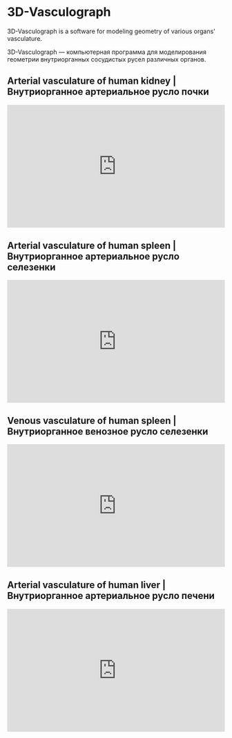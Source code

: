 # 3D-Vasculograph 

3D-Vasculograph is a software for modeling geometry of various organs' vasculature.

3D-Vasculograph — компьютерная программа для моделирования геометрии внутриорганных сосудистых русел различных органов.

## Arterial vasculature of human kidney | Внутриорганное артериальное русло почки 

<div class='modelo-wrapper'> <div style="width: 100%; padding-bottom: 56.25%; position:
    relative"> <div style="position: absolute; top: 0; bottom: 0; left: 0; right: 0;"> <iframe src="
    https://app.modelo.io/embedded/1471750673919434752?viewport=false&autoplay=false&autorotate=false&hideTools=false&showBIM=false&showBBoxSize=false&showKooRender=false&showSettings=false" style="width:100%;height:100%;" frameborder="0" mozallowfullscreen webkitallowfullscreen
    allowfullscreen ></iframe> </div> </div> </div>

## Arterial vasculature of human spleen | Внутриорганное артериальное русло селезенки 

<div class='modelo-wrapper'> <div style="width: 100%; padding-bottom: 56.25%; position:
    relative"> <div style="position: absolute; top: 0; bottom: 0; left: 0; right: 0;"> <iframe src="
    https://app.modelo.io/embedded/1471887274532290560?viewport=false&autoplay=false&autorotate=false&hideTools=false&showBIM=false&showBBoxSize=false&showKooRender=false&showSettings=false" style="width:100%;height:100%;" frameborder="0" mozallowfullscreen webkitallowfullscreen
    allowfullscreen ></iframe> </div> </div> </div>

## Venous vasculature of human spleen | Внутриорганное венозное русло селезенки 

<div class='modelo-wrapper'> <div style="width: 100%; padding-bottom: 56.25%; position:
    relative"> <div style="position: absolute; top: 0; bottom: 0; left: 0; right: 0;"> <iframe src="
    https://app.modelo.io/embedded/1471927248908599296?viewport=false&autoplay=false&autorotate=false&hideTools=false&showBIM=false&showBBoxSize=false&showKooRender=false&showSettings=false" style="width:100%;height:100%;" frameborder="0" mozallowfullscreen webkitallowfullscreen
    allowfullscreen ></iframe> </div> </div> </div>

## Arterial vasculature of human liver | Внутриорганное артериальное русло печени 

<div class='modelo-wrapper'> <div style="width: 100%; padding-bottom: 56.25%; position:
    relative"> <div style="position: absolute; top: 0; bottom: 0; left: 0; right: 0;"> <iframe src="
    https://app.modelo.io/embedded/1471926551760728064?viewport=false&autoplay=false&autorotate=false&hideTools=false&showBIM=false&showBBoxSize=false&showKooRender=false&showSettings=false" style="width:100%;height:100%;" frameborder="0" mozallowfullscreen webkitallowfullscreen
    allowfullscreen ></iframe> </div> </div> </div>

